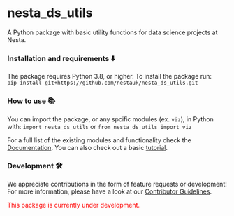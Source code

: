# nesta_ds_utils

A Python package with basic utility functions for data science projects at Nesta.

### Installation and requirements ⬇️

The package requires Python 3.8, or higher. To install the package run:  
`pip install git+https://github.com/nestauk/nesta_ds_utils.git `

### How to use 📚

You can import the package, or any spcific modules (ex. `viz`), in Python with:
`import nesta_ds_utils` or `from nesta_ds_utils import viz`

For a full list of the existing modules and functionality check the [Documentation](https://nestauk.github.io/nesta_ds_utils/build/html/index.html). You can also check out a basic [tutorial](https://github.com/nestauk/dap_tutorials/tree/main/nesta_ds_utils_demo).

### Development 🛠

We appreciate contributions in the form of feature requests or development! For more information, please have a look at our [Contributor Guidelines](https://github.com/nestauk/nesta_ds_utils/blob/dev/CONTRIBUTING.md).

<span style="color:red">This package is currently under development.</span>
